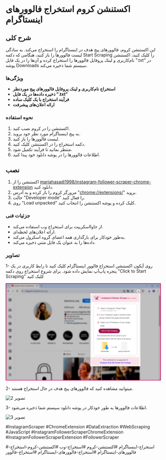 # اکستنشن کروم استخراج فالوورهای اینستاگرام



## شرح کلی

این اکستنشن کروم، فالوورهای پیج هدف در اینستاگرام را استخراج می‌کند. به سادگی لیست فالوورها را باز کنید، هنگامی که دکمه Start Scraping را کلیک کنید، اکستنشن نام‌کاربری و لینک پروفایل فالوورها را استخراج کرده و آن‌ها را در یک فایل ".txt" در پوشه Downloads سیستم شما ذخیره می‌کند.


### ویژگی‌ها 

*   **استخراج نام‌کاربری و لینک پروفایل فالوورهای پیج موردنظر**
*   **ذخیره داده‌ها در یک فایل ".txt"**
*   **فرآیند استخراج با یک کلیک ساده**
*   **ارائه اعلان‌های پیشرفت**


### نحوه استفاده

1. اکستنشن را در کروم نصب کنید.
2. به پیج اینستاگرام مورد نظر خود بروید.
3. لیست فالوورها را باز کنید.
4. دکمه استخراج را در اکستنشن کلیک کنید.
5. منتظر بمانید تا فرآیند تکمیل شود.
6. اطلاعات فالوورها را در پوشه دانلود خود پیدا کنید.


## نصب

1. اکستنشن را از [mariahasadi1998/instagram-follower-scraper-chrome-extension](https://github.com/mariahasadi1998/instagram-follower-scraper-chrome-extension) دانلود کنید.
2. مرورگر کروم را باز کرده و به آدرس "[chrome://extensions/](chrome://extensions/)" بروید.
3. حالت "Developer mode" را فعال کنید.
4. روی "Load unpacked" کلیک کرده و پوشه اکستنشن را انتخاب کنید.


### جزئیات فنی

- از جاوااسکریپت برای استخراج وب استفاده می‌کند.
- ارائه اعلان‌های لحظه‌ای.
- به‌طور خودکار برای بارگذاری همه اعضای گروه اسکرول می‌کند.
- داده‌ها را به عنوان یک فایل متنی ذخیره می‌کند.

  

### تصاویر

1- روی آیکون اکستنشن استخراج فالوور اینستاگرام کلیک کنید تا رابط کاربری در یک پنجره پاپ‌آپ نمایش داده شود. برای شروع استخراج روی دکمه "Click to Start Scraping" کلیک کنید

   ![تصویر 1](screenshot/extension-1.png)

2- میتوانید مشاهده کنید که فالوورهای پیج هدف در حال استخراج هستند.

   ![تصویر 2](screenshot/extension–2.png)

3- اطلاعات فالوورها به طور خودکار در پوشه دانلود سیستم شما ذخیره می‌شود.

   ![تصویر 3](screenshot/extension–3.png)





#InstagramScraper #ChromeExtension #DataExtraction #WebScraping #JavaScript #InstagramFollowerScraperChromeExtension #InstagramFollowerScraperExtension #FollowerScraper

#استخراج-اینستاگرام #اکستنشن-کروم #استخراج-وب #اکستنشن-کروم-استخراج-فالوورهای-اینستاگرام #استخراج-فالوورهای-ایسنتاگرام #استخراج-فالوور
